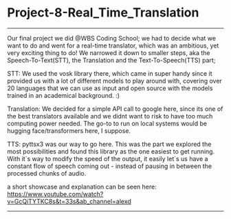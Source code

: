 # Project-8-Real_Time_Translation

-----------

Our final project we did @WBS Coding School; we had to decide what we want to do and went for a real-time translator,
which was an ambitious, yet very exciting thing to do!
We narrowed it down to smaller steps, aka the Speech-To-Text(STT), the Translation and the Text-To-Speech(TTS) part;

STT: We used the vosk library there, which came in super handy since it provided us with a lot of different models to play around with,
covering over 20 languages that we can use as input and open source with the models trained in an academical background. :)

Translation: We decided for a simple API call to google here, since its one of the best translators available and we didnt want to risk
to have too much computing power needed. The go-to to run on local systems would be hugging face/transformers here, I suppose.

TTS: pyttsx3 was our way to go here. This was the part we explored the most possibilities and found this library as the one easiest to get running.
With it´s way to modify the speed of the output, it easily let´s us have a constant flow of speech coming out - 
instead of pausing in between the processed chunks of audio.

a short showcase and explanation can be seen here: https://www.youtube.com/watch?v=GcQiTYTKC8s&t=33s&ab_channel=alexd

-----------
